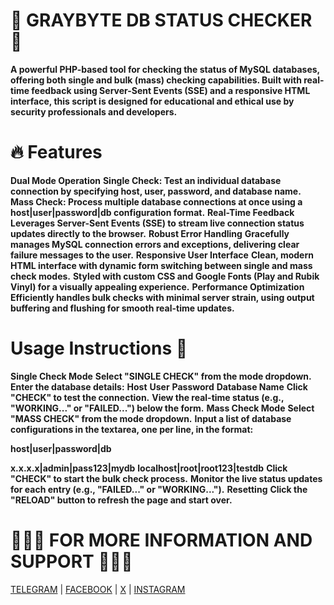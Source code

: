 # 💚 GRAYBYTE DB STATUS CHECKER 💚

__A powerful PHP-based tool for checking the status of MySQL databases, offering both single and bulk (mass) checking capabilities. Built with real-time feedback using Server-Sent Events (SSE) and a responsive HTML interface, this script is designed for educational and ethical use by security professionals and developers.__

# 🔥 Features

__Dual Mode Operation__
__Single Check: Test an individual database connection by specifying host, user, password, and database name.__
__Mass Check: Process multiple database connections at once using a host|user|password|db configuration format.__
__Real-Time Feedback__
__Leverages Server-Sent Events (SSE) to stream live connection status updates directly to the browser.__
__Robust Error Handling__
__Gracefully manages MySQL connection errors and exceptions, delivering clear failure messages to the user.__
__Responsive User Interface__
__Clean, modern HTML interface with dynamic form switching between single and mass check modes.__
__Styled with custom CSS and Google Fonts (Play and Rubik Vinyl) for a visually appealing experience.__
__Performance Optimization__
__Efficiently handles bulk checks with minimal server strain, using output buffering and flushing for smooth real-time updates.__

# Usage Instructions 💚
__Single Check Mode__
__Select "SINGLE CHECK" from the mode dropdown.__
__Enter the database details:__
__Host__
__User__
__Password__
__Database Name__
__Click "CHECK" to test the connection.__
__View the real-time status (e.g., "WORKING..." or "FAILED...") below the form.__
__Mass Check Mode__
__Select "MASS CHECK" from the mode dropdown.__
__Input a list of database configurations in the textarea, one per line, in the format:__

__host|user|password|db__

__x.x.x.x|admin|pass123|mydb__
__localhost|root|root123|testdb__
__Click "CHECK" to start the bulk check process.__
__Monitor the live status updates for each entry (e.g., "FAILED..." or "WORKING...").__
__Resetting__
__Click the "RELOAD" button to refresh the page and start over.__


# 👨🏻‍💻 FOR MORE INFORMATION AND SUPPORT 👨🏻‍💻

[TELEGRAM](https://t.me/rex_cc) | 
[FACEBOOK](https://www.facebook.com/graybyt3) | 
[X](https://x.com/gray_byte) | 
[INSTAGRAM](https://www.instagram.com/gray_byte)
